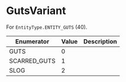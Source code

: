 # GutsVariant

For `EntityType.ENTITY_GUTS` (40). 

| Enumerator | Value | Description |
| - | - | - |
| GUTS | 0 |  |
| SCARRED_GUTS | 1 |  |
| SLOG | 2 |  |
